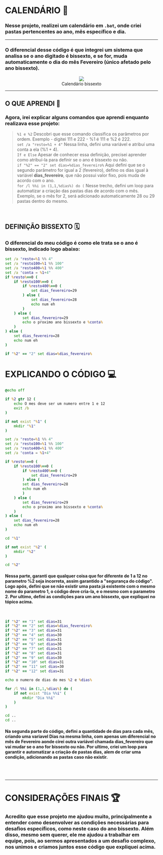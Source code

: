 # CALENDÁRIO 📆  
### Nesse projeto, realizei um calendário em `.bat`, onde criei pastas pertencentes ao ano, mês específico e dia.  

---  

### O diferencial desse código é que integrei um sistema que analisa se o ano digitado é bissexto, e se for, muda automaticamente o dia do mês **Fevereiro** (único afetado pelo ano bissexto).

<div align="center">  
<img src="https://s2-oglobo.glbimg.com/Iq8inDgVwvx3yu96Xs8dkceDOQo=/600x0/filters:quality(50)/https://i.s3.glbimg.com/v1/AUTH_da025474c0c44edd99332dddb09cabe8/internal_photos/bs/2023/i/A/6u6EsXRwWBiBfAgse3NA/whatsapp-image-2023-12-31-at-07.34.57.jpeg">  
</div>  
<div align="center"> Calendário bissexto </div>  

---  

## O QUE APRENDI 🧠  
### Agora, irei explicar alguns comandos que aprendi enquanto realizava esse projeto:

>`%1 e %2` Descobri que esse comando classifica os parâmetros por ordem. Exemplo - digitei 111 e 222 - %1 é 111 e %2 é 222.  
>`set /a "resto=%1 + 4"` Nessa linha, defini uma variável e atribuí uma conta a ela (%1 + 4).  
>`If e Else` Apesar de conhecer essa definição, precisei aprender como atribuí-la para definir se o ano é bissexto ou não.  
>`if "%2" == "2" set dias=%dias_fevereiro%` Aqui defini que se o segundo parâmetro for igual a 2 (fevereiro), defino os dias igual à variável **dias_fevereiro**, que não possui valor fixo, pois muda de acordo com o ano.  
>`for /l %%i in (1,1,%dias%) do (` Nesse trecho, defini um loop para automatizar a criação das pastas dias de acordo com o mês. Exemplo, se o mês for 2, será adicionado automaticamente 28 ou 29 pastas dentro do mesmo.  

<br>  

## DEFINIÇÃO BISSEXTO 🗓️  
### O diferencial do meu código é como ele trata se o ano é bissexto, indicado logo abaixo:

```bat
set /a "resto=%1 %% 4"
set /a "resto100=%1 %% 100"
set /a "resto400=%1 %% 400"
set /a "conta = %1+4"
if %resto%==0 (
    if %resto100%==0 (
        if %resto400%==0 (
            set dias_fevereiro=29
        ) else (
            set dias_fevereiro=28
            echo num eh
        )
    ) else (
        set dias_fevereiro=29
        echo o proximo ano bissexto e %conta%
    )
) else (
    set dias_fevereiro=28
    echo num eh
)

if "%2" == "2" set dias=%dias_fevereiro%

```
# EXPLICANDO O CÓDIGO 💻

```bat
@echo off

if %2 gtr 12 (
    echo O mes deve ser um numero entre 1 e 12
    exit /b
)

if not exist "%1" (
    mkdir "%1"
)

set /a "resto=%1 %% 4"
set /a "resto100=%1 %% 100"
set /a "resto400=%1 %% 400"
set /a "conta = %1+4"

if %resto%==0 (
    if %resto100%==0 (
        if %resto400%==0 (
            set dias_fevereiro=29
        ) else (
        set dias_fevereiro=28
        echo num eh
        )
    ) else (
        set dias_fevereiro=29
        echo o proximo ano bissexto e %conta%
    )
) else (
    set dias_fevereiro=28
    echo num eh
)

cd "%1"

if not exist "%2" (
    mkdir "%2"
)

cd "%2"
```

#### Nessa parte, garanti que qualquer coisa que for diferente de 1 a 12 no parametro %2 seja incorreta, assim garantido a "segurança do código". Logo após, defini que se não existir uma pasta já existente com o mesmo nome do parametro 1, o código deve cria-la, e o mesmo com o parametro 2. Por ultimo, defini as condições para um ano bissexto, que expliquei no tópico acima.
<br>

```bat
if "%2" == "1" set dias=31
if "%2" == "2" set dias=%dias_fevereiro%
if "%2" == "3" set dias=31
if "%2" == "4" set dias=30
if "%2" == "5" set dias=31
if "%2" == "6" set dias=30
if "%2" == "7" set dias=31
if "%2" == "8" set dias=31
if "%2" == "9" set dias=30
if "%2" == "10" set dias=31
if "%2" == "11" set dias=30
if "%2" == "12" set dias=31

echo o numero de dias do mes %2 e %dias%

for /l %%i in (1,1,%dias%) do (
    if not exist "Dia %%i" (
        mkdir "Dia %%i"
    )
)

cd ..
cd ..

```
#### Na segunda parte do código, defini a quantidade de dias para cada mês, criando uma variavel **Dias** na mesma linha, com apenas um diferencial no mês de **Fevereiro** aonde cirei outra variável chamada **dias_fevereiro** que vai mudar se o ano for bissexto ou não. Por ultimo, criei um loop para garantir e automatizar a criação de pastas **dias**, alem de criar uma condição, adicionando as pastas caso não existir.

<br>
<br>

---

# CONSIDERAÇÕES FINAIS 🏆

### Acredito que esse projeto me ajudou muito, principalmente a entender como desenvolver as condições necessárias para desafios específicos, como neste caso do ano bissexto. Além disso, mesmo sem querer, ele me ajudou a trabalhar em equipe, pois, ao sermos apresentados a um desafio complexo, nos unimos e criamos juntos esse código que expliquei acima.

